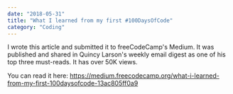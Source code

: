 ```yaml
---
date: "2018-05-31"
title: "What I learned from my first #100DaysOfCode"
category: "Coding"
---
```


I wrote this article and submitted it to freeCodeCamp's Medium. It was published and shared in Quincy Larson's weekly email digest as one of his top three must-reads. It has over 50K views.

You can read it here: https://medium.freecodecamp.org/what-i-learned-from-my-first-100daysofcode-13ac805ff0a9
